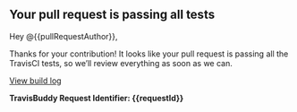 ## Your pull request is passing all tests

Hey @{{pullRequestAuthor}},

Thanks for your contribution! It looks like your pull request is passing all the TravisCI tests, so we’ll review everything as soon as we can.

<a href="{{link}}">View build log</a>

**TravisBuddy Request Identifier: {{requestId}}**
